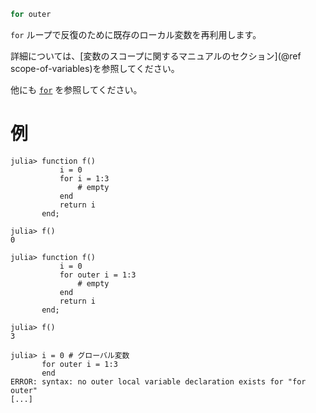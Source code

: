 ```julia
for outer
```

`for` ループで反復のために既存のローカル変数を再利用します。

詳細については、[変数のスコープに関するマニュアルのセクション](@ref scope-of-variables)を参照してください。

他にも [`for`](@ref) を参照してください。

# 例

```jldoctest
julia> function f()
           i = 0
           for i = 1:3
               # empty
           end
           return i
       end;

julia> f()
0
```

```jldoctest
julia> function f()
           i = 0
           for outer i = 1:3
               # empty
           end
           return i
       end;

julia> f()
3
```

```jldoctest
julia> i = 0 # グローバル変数
       for outer i = 1:3
       end
ERROR: syntax: no outer local variable declaration exists for "for outer"
[...]
```
